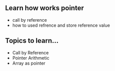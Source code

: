 ## Learn how works pointer
- call by reference 
- how to used refrence and store reference value


## Topics to learn...
- Call by Reference
- Pointer Arithmetic
- Array as pointer